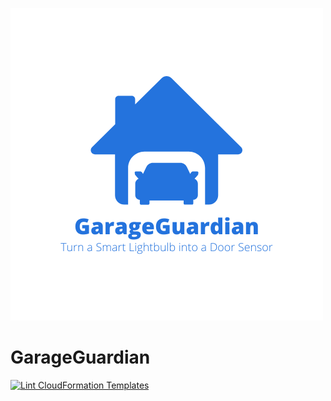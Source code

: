 ![A blue outline of a house with a car inside with the text Garage Guardian listed below it.](assets/GarageGuardian.png)
# GarageGuardian
[![Lint CloudFormation Templates](https://github.com/kevinl95/GarageGuardian/actions/workflows/main.yml/badge.svg)](https://github.com/kevinl95/GarageGuardian/actions/workflows/main.yml)